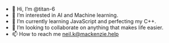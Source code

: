 - 👋 Hi, I’m @titan-6
- 👀 I’m interested in AI and Machine learning.
- 🌱 I’m currently learning JavaScript and perfecting my C++.
- 💞️ I’m looking to collaborate on anything that makes life easier.
- 📫 How to reach me neil.k@mackenzie.help

<!---
titan-6/titan-6 is a ✨ special ✨ repository because its `README.md` (this file) appears on your GitHub profile.
You can click the Preview link to take a look at your changes.
--->
